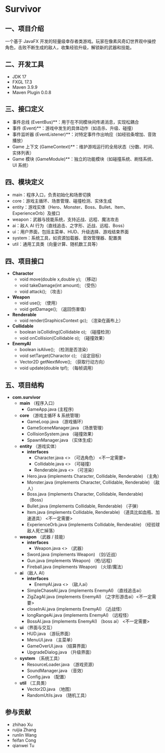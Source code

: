 # Survivor 

## 一、项目介绍
一个基于 JavaFX 开发的轻量级幸存者类游戏。玩家在像素风奇幻世界观中操控角色，击败不断生成的敌人，收集经验升级，解锁新的武器和技能。 

## 二、开发工具
- JDK 17  
- FXGL 17.3  
- Maven 3.9.9  
- Maven Plugin 0.0.8

## 三、接口定义
- 事件总线 (EventBus)**：用于在不同模块间传递消息，实现松耦合  
- 事件 (Event)**：游戏中发生的具体动作（如击杀、升级、碰撞）  
- 事件监听器 (EventListener)**：对特定事件作出响应（如经验条增加、音效播放）  
- Game 上下文 (GameContext)**：维护游戏运行的全局状态（分数、时间、实体列表）  
- Game 模块 (GameModule)**：独立的功能模块（如碰撞系统、刷怪系统、UI 系统）  

## 四、模块定义
- main：程序入口，负责初始化和场景切换  
- core：游戏主循环、场景管理、碰撞检测、实体生成  
- entity：游戏实体（Hero、Monster、Boss、Bullet、Item、ExperienceOrb）及接口  
- weapon：武器与技能系统，支持近战、远程、魔法攻击  
- ai：敌人 AI 行为（直线追击、之字形、近战、远程、Boss）  
- ui：用户界面，包括主菜单、HUD、升级选择、游戏结束界面  
- system：系统工具，如资源加载器、音效管理器、配置类  
- util：通用工具类（向量计算、随机数工具等）  

## 四、项目接口
- **Charactor**
  - void move(double x,double y);  （移动）
  - void takeDamage(int amount);  （受伤）
  - void attack();  （攻击）
- **Weapon**
  - void use();  （使用）
  - void getDamage();  （返回伤害值）
- **Renderable**
  - void render(GraphicsContext gc);  （渲染在画布上）
- **Collidable**
  - boolean isColliding(Collidable o);  （碰撞检测）
  - void onCollision(Collidable o);  （碰撞效果）
- **EnemyAI**
  - boolean isAlive();  （检测是否渲染）
  - void setTarget(Charactor c);  （设定目标）
  - Vector2D getNextMove();  （获取行动方向）
  - void update(double tpf);  （每帧调用）

## 五、项目结构

- **com.survivor**
  - **main** （程序入口）
    - GameApp.java (主程序)
  - **core** （游戏主循环 & 系统管理）
    - GameLoop.java  （游戏循环）
    - GameSceneManager.java  （场景管理）
    - CollisionSystem.java  （碰撞效果）
    - SpawnManager.java  （实体生成）
  - **entity** （游戏实体）
    - **interfaces**
      - Character.java <<interface>>  （可选角色）  <不一定需要>
      - Collidable.java <<interface>>  （可碰撞）
      - Renderable.java <<interface>>  （可渲染）
    - Hero.java (implements Character, Collidable, Renderable)  （主角）
    - Monster.java (implements Character, Collidable, Renderable)  （敌人）
    - Boss.java (implements Character, Collidable, Renderable)  （Boss）
    - Bullet.java (implements Collidable, Renderable) （子弹）
    - Item.java (implements Collidable, Renderable)  （道具比如血瓶、加速道具）  <不一定需要>
    - ExperienceOrb.java   (implements Collidable, Renderable)   （经验球 敌人死亡掉落）
  - **weapon** （武器 / 技能）
    - **interfaces**
      - Weapon.java <<interface>>  （武器）
    - Sword.java (implements Weapon)  （剑/近战）
    - Gun.java (implements Weapon)  （枪/远程）
    - Fireball.java (implements Weapon)  （火球/魔法）
  - **ai** （敌人 AI）
    - **interfaces**
      - EnemyAI.java <<interface>>  （敌人ai）
    - SimpleChaseAI.java (implements EnemyAI)  （直线追击ai）
    - ZigZagAI.java (implements EnemyAI)  （之字形游击ai）<不一定需要>
    - closeInAi.java (implements EnemyAI)  （近战怪）
    - longRangeAi.java (implements EnemyAI)  （远程怪）
    - BossAI.java (implements EnemyAI)  （boss ai） <不一定需要>
  - **ui** （界面与交互）
    - HUD.java （游玩界面）
    - MenuUI.java （主菜单）
    - GameOverUI.java  （结算界面）
    - UpgradeDialog.java  （升级界面）
  - **system** （系统工具）
    - ResourceLoader.java  （游戏资源）
    - SoundManager.java  （音效）
    - Config.java  （配置）
  - **util** （工具类）
    - Vector2D.java  （地图）
    - RandomUtils.java  （随机工具）

## 参与贡献
- zhihao Xu
- ruijia Zhang
- runlin Wang
- feifan Cong
- qianwei Tu

